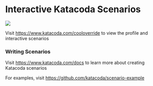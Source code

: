 # Interactive Katacoda Scenarios

[![](http://shields.katacoda.com/katacoda/cooloverride/count.svg)](https://www.katacoda.com/cooloverride "Get your profile on Katacoda.com")

Visit https://www.katacoda.com/cooloverride to view the profile and interactive scenarios

### Writing Scenarios
Visit https://www.katacoda.com/docs to learn more about creating Katacoda scenarios

For examples, visit https://github.com/katacoda/scenario-example
